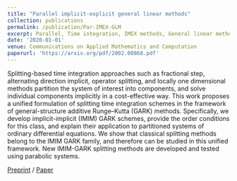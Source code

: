```yaml
---
title: "Parallel implicit-explicit general linear methods"
collection: publications
permalink: /publication/Par-IMEX-GLM
excerpt: Parallel, Time integration, IMEX methods, General linear methods'
date: '2020-01-01'
venue: Communications on Applied Mathematics and Computation
paperurl: 'https://arxiv.org/pdf/2002.00868.pdf'
---
```

Splitting-based time integration approaches such as fractional step, alternating direction implicit, operator splitting, and locally one dimensional methods partition the system of interest into components, and solve individual components implicitly in a cost-effective way. This work proposes a unified formulation of splitting time integration schemes in the framework of general-structure additive Runge–Kutta (GARK) methods. Specifically, we develop implicit-implicit (IMIM) GARK schemes, provide the order conditions for this class, and explain their application to partitioned systems of ordinary differential equations. We show that classical splitting methods belong to the IMIM GARK family, and therefore can be studied in this unified framework. New IMIM-GARK splitting methods are developed and tested using parabolic systems.

[Preprint](https://arxiv.org/pdf/2002.00868.pdf) / [Paper](https://link.springer.com/article/10.1007/s42967-020-00083-5)
